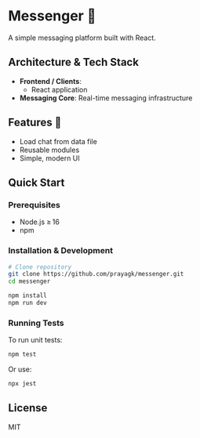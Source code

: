 # Messenger 🚀

A simple messaging platform built with React.

## Architecture & Tech Stack

- **Frontend / Clients**:
  - React application
- **Messaging Core**: Real-time messaging infrastructure

## Features 🚩

- Load chat from data file
- Reusable modules
- Simple, modern UI

## Quick Start

### Prerequisites

- Node.js ≥ 16
- npm

### Installation & Development

```bash
# Clone repository
git clone https://github.com/prayagk/messenger.git
cd messenger

npm install
npm run dev
```

### Running Tests

To run unit tests:

```bash
npm test
```

Or use:

```bash
npx jest
```

## License

MIT

